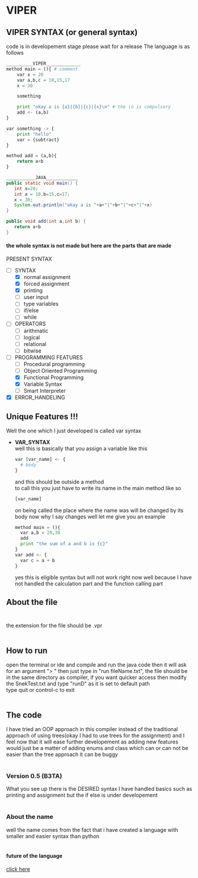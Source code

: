 # VIPER
## VIPER SYNTAX (or general syntax)<br>
code is in developement stage please wait for a release
 The language is as follows
```python
__________VIPER_____________
method main = (){ # comment
	var x = 20
	var a,b,c = 10,15,17
	x = 30

	something

	print "okay a is {a}|{b}|{c}|{x}\n" # the \n is compulsory
	add <- (a,b)
}

var something -> {
	print "hello"
	var = {subtract}
}

method add = (a,b){
	return a+b
}
 ```
 ```java
 ___________JAVA____________
 public static void main() {
 	int x=20;
	int a = 10,b=15,c=17;
	x = 30;
	System.out.println("okay a is "+a+"|"+b+"|"+c+"|"+x)
 }
 
 public void add(int a,int b) {
 	return a+b
 }
 ```
 #### the whole syntax is not made but here are the parts that are made<br>
 PRESENT SYNTAX <br>
 - [ ] SYNTAX<br>
   - [x] normal assignment
   - [x] forced assignment
   - [X] printing                      
   - [ ] user input                    
   - [ ] type variables                
   - [ ] if/else                       
   - [ ] while                         
- [ ] OPERATORS<br>
  - [ ] arithmatic                    
  - [ ] logical                       
  - [ ] relational                    
  - [ ] bitwise                       
- [ ] PROGRAMMING FEATURES<br>
  - [ ] Procedural programming        
  - [ ] Object Oriented Programming   
  - [x] Functional Programming   
  - [x] Variable Syntax
  - [ ] Smart Interpreter
- [x] ERROR_HANDELING
## Unique Features !!!
Well the one which I just developed is called var syntax
- **VAR_SYNTAX**<br>
  well this is basically that you assign a variable like this
  ```python
  var [var_name] <- {
  	# body
  }
  ```
  and this should be outside a method<br>
  to call this you just have to write its name in the main method like so
  ```python
  [var_name]
  ```
  on being called the place where the name was will be changed by its body now why I say changes well let me give you an example
  ```python
  method main = (){
  	var a,b = 20,30
	add
	print "the sum of a and b is {c}"
  }
  var add <- {
  	var c = a + b 
  }
  ```
  yes this is eligible syntax but will not work right now well because I have not handled the calculation part and the function calling part
## About the file<br><br>
the extension for the file should be .vpr<br><br>
## How to run<br>
open the terminal or ide and compile and run the java code then it will ask for an argument "> " then just type in "run fileName.txt", the file should be in the same directory as compiler, if you want quicker access then modify the SnekTest.txt and type "runD" as it is set to default path <br>type quit or control-c to exit<br><br>
## The code<br>
I have tried an OOP approach in this compiler instead of the traditional approach of using trees(okay I had to use trees for the assignment) and I feel now that it will ease further developement as adding new features would just be a matter of adding enums and class which can or can not be easier than the tree approach it can be buggy<br><br>
### Version 0.5 (B3TA)<br>
What you see up there is the DESIRED syntax I have handled basics such as printing and assignment but the if else is under developement 
<br><br>
### About the name<br>
well the name comes from the fact that i have created a language with smaller and easier syntax than python<br><br>
#### future of the language<br>
[click here](https://argon-sodium-vanadium.imfast.io/snekLang.html)
